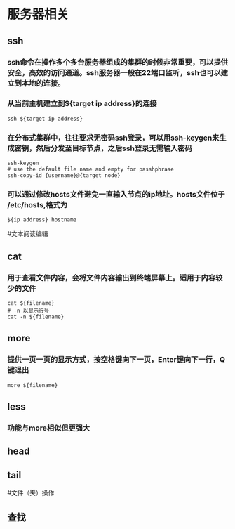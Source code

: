 # 服务器相关
## ssh
### ssh命令在操作多个多台服务器组成的集群的时候非常重要，可以提供安全，高效的访问通道。ssh服务器一般在22端口监听，ssh也可以建立到本地的连接。

### 从当前主机建立到${target ip address}的连接
```
ssh ${target ip address}
```
### 在分布式集群中，往往要求无密码ssh登录，可以用ssh-keygen来生成密钥，然后分发至目标节点，之后ssh登录无需输入密码
```
ssh-keygen
# use the default file name and empty for passhphrase
ssh-copy-id {username}@{target node}
```
### 可以通过修改hosts文件避免一直输入节点的ip地址。hosts文件位于 /etc/hosts,格式为
``` 
${ip address} hostname
```

#文本阅读编辑
## cat 
### 用于查看文件内容，会将文件内容输出到终端屏幕上。适用于内容较少的文件
```
cat ${filename}
# -n 以显示行号
cat -n ${filename}
```
## more
### 提供一页一页的显示方式，按空格键向下一页，Enter键向下一行，Q键退出
```
more ${filename}
```
## less
### 功能与more相似但更强大
## head
## tail

#文件（夹）操作

## 查找